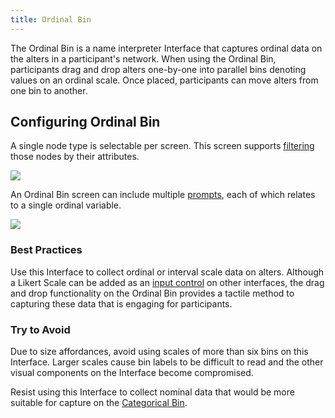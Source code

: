 ```yaml
---
title: Ordinal Bin
---
```


<InterfaceSummary
  title="Ordinal Bin"
  image="/assets/img/interface-documentation/ordinal-bin/example.png"
  type="Name Interpreter"
  creates="Ordinal attribute data on a single node type"
  usesprompts="true"
/>

The Ordinal Bin is a name interpreter Interface that captures ordinal data on the alters in a participant's network. When using the Ordinal Bin, participants drag and drop alters one-by-one into parallel bins denoting values on an ordinal scale. Once placed, participants can move alters from one bin to another.

## Configuring Ordinal Bin

A single node type is selectable per screen. This screen supports [filtering](../key-concepts/network-filtering) those nodes by their attributes.

![](/assets/img/interface-documentation/ordinal-bin/architect_1.png)

An Ordinal Bin screen can include multiple [prompts](../key-concepts/prompts), each of which relates to a single ordinal variable.

![](/assets/img/interface-documentation/ordinal-bin/architect_2.png)

### Best Practices

<GoodPractice>

Use this Interface to collect ordinal or interval scale data on alters. Although a Likert Scale can be added as an [input control](../key-concepts/input-controls/) on other interfaces, the drag and drop functionality on the Ordinal Bin provides a tactile method to capturing these data that is engaging for participants.

</GoodPractice>

### Try to Avoid

<BadPractice>

Due to size affordances, avoid using scales of more than six bins on this Interface. Larger scales cause bin labels to be difficult to read and the other visual components on the Interface become compromised.

</BadPractice>

<BadPractice>

Resist using this Interface to collect nominal data that would be more suitable for capture on the [Categorical Bin](../interface-documentation/categorical-bin/).

</BadPractice>

